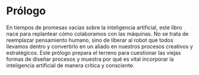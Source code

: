 # Prólogo

En tiempos de promesas vacías sobre la inteligencia artificial, este libro nace para replantear cómo colaboramos con las máquinas. No se trata de reemplazar pensamiento humano, sino de liberar al robot que todos llevamos dentro y convertirlo en un aliado en nuestros procesos creativos y estratégicos.
Este prólogo prepara el terreno para cuestionar las viejas formas de diseñar procesos y muestra por qué es vital incorporar la inteligencia artificial de manera crítica y consciente.
